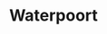 ---
_schema: default
title: Waterpoort
description: Bezoek o.a. de waterpoort en historische centrum van Sneek
tijd: ± 5 uren
prijs: '260'
route_url: >-
  https://www.google.com/maps/d/edit?mid=1TkJ1OwfukYzj8LvkDWL4t-rdBdtZnL82&amp;z=11
omgeving:
  - bolsward
  - wolsum
  - abbegaasterketting
  - oosthem
  - ijlst
  - sneek
sloepen:
  - Beenakker
  - Petter
---